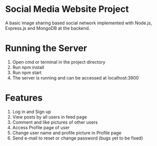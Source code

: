 # Social Media Website Project
 A basic image sharing based social network implemented with Node.js, Express.js and MongoDB at the backend.

# Running the Server
 1. Open cmd or terminal in the project directory
 2. Run npm install
 3. Run npm start
 4. The server is running and can be accessed at localhost:3900

# Features
 1. Log in and Sign up 
 2. View posts by all users in feed page
 3. Comment and like pictures of other users
 4. Access Profile page of user
 5. Change user name and profile picture in Profile page
 6. Send e-mail to reset or change password (bugs yet to be fixed)
 
